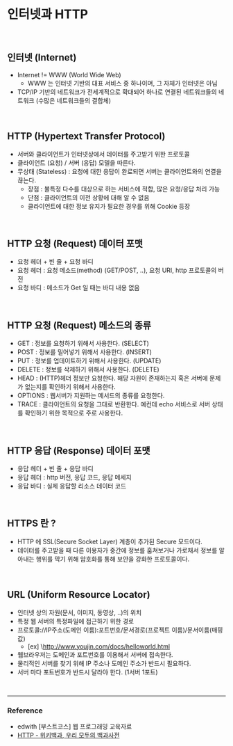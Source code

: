 # 인터넷과 HTTP


<br>

## 인터넷 (Internet)
  - Internet != WWW (World Wide Web)
  	- WWW 는 인터넷 기반의 대표 서비스 중 하나이며, 그 자체가 인터넷은 아님
  - TCP/IP 기반의 네트워크가 전세계적으로 확대되어 하나로 연결된 네트워크들의 네트워크 (수많은 네트워크들의 결합체)


<br>

## HTTP (Hypertext Transfer Protocol)
  - 서버와 클라이언트가 인터넷상에서 데이터를 주고받기 위한 프로토콜
  - 클라이언트 (요청) / 서버 (응답) 모델을 따른다.
  - 무상태 (Stateless) : 요청에 대한 응답이 완료되면 서버는 클라이언트와의 연결을 끊는다.
  	- 장점 : 불특정 다수를 대상으로 하는 서비스에 적합, 많은 요청/응답 처리 가능
  	- 단점 : 클라이언트의 이전 상황에 대해 알 수 없음
  	- 클라이언트에 대한 정보 유지가 필요한 경우를 위해 Cookie 등장


<br>

## HTTP 요청 (Request) 데이터 포맷
  - 요청 헤더 + 빈 줄 +  요청 바디
  - 요청 헤더 : 요청 메소드(method) (GET/POST, ..), 요청 URI, http 프로토콜의 버전
  - 요청 바디 : 메소드가 Get 일 때는 바디 내용 없음


<br>

## HTTP 요청 (Request) 메소드의 종류
  * GET : 정보를 요청하기 위해서 사용한다. (SELECT)
  * POST : 정보를 밀어넣기 위해서 사용한다. (INSERT)
  * PUT : 정보를 업데이트하기 위해서 사용한다. (UPDATE)
  * DELETE : 정보를 삭제하기 위해서 사용한다. (DELETE)
  * HEAD : (HTTP)헤더 정보만 요청한다. 해당 자원이 존재하는지 혹은 서버에 문제가 없는지를 확인하기 위해서 사용한다.
  * OPTIONS : 웹서버가 지원하는 메서드의 종류를 요청한다.
  * TRACE : 클라이언트의 요청을 그대로 반환한다. 예컨데 echo 서비스로 서버 상태를 확인하기 위한 목적으로 주로 사용한다.


<br>

## HTTP 응답 (Response) 데이터 포맷
  -  응답 헤더 + 빈 줄 + 응답 바디
  - 응답 헤더 : http 버전, 응답 코드, 응답 메세지
  - 응답 바디 : 실제 응답할 리소스 데이터 <html> 코드


<br>

## HTTPS 란 ?
  - HTTP 에 SSL(Secure Socket Layer) 계층이 추가된 Secure 모드이다.
  - 데이터를 주고받을 때 다른 이용자가 중간에 정보를 훔쳐보거나 가로채서 정보를 알아내는 행위를 막기 위해 암호화를 통해 보안을 강화한 프로토콜이다.


<br>

## URL (Uniform Resource Locator)
  - 인터넷 상의 자원(문서, 이미지, 동영상, ..)의 위치
  - 특정 웹 서버의 특정파일에 접근하기 위한 경로
  - 프로토콜\://IP주소(도메인 이름):포트번호/문서경로(프로젝트 이름)/문서이름(매핑값)
  	- [ex] \http://www.youjin.com/docs/helloworld.html
  - 웹브라우저는 도메인과 포트번호를 이용해서 서버에 접속한다.
  - 물리적인 서버를 찾기 위해 IP 주소나 도메인 주소가 반드시 필요하다.
  - 서버 마다 포트번호가 반드시 달라야 한다. (1서버 1포트)


<br>

***

### Reference
  - edwith \[부스트코스\] 웹 프로그래밍 교육자료
  - [HTTP - 위키백과, 우리 모두의 백과사전](https://ko.wikipedia.org/wiki/HTTP)
